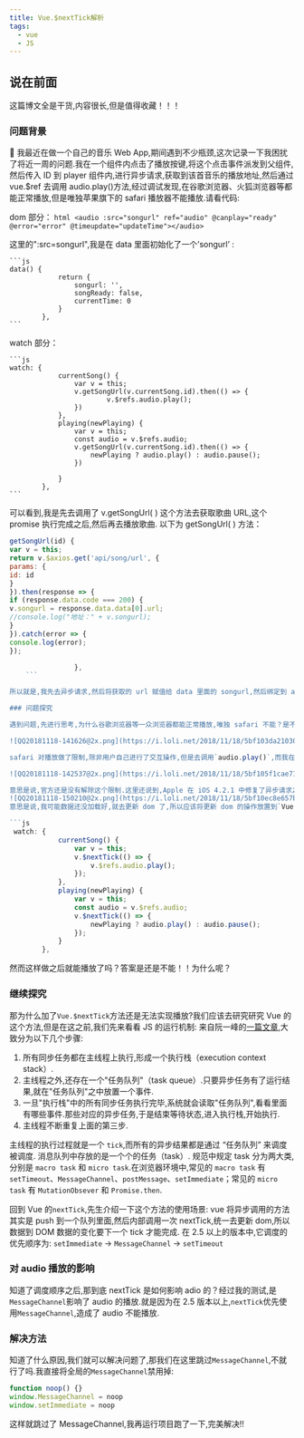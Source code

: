 ```yaml
---
title: Vue.$nextTick解析
tags:
  - vue
  - JS
---
```


## 说在前面

这篇博文全是干货,内容很长,但是值得收藏！！！

### 问题背景

 我最近在做一个自己的音乐 Web App,期间遇到不少瓶颈,这次记录一下我困扰了将近一周的问题.我在一个组件内点击了播放按键,将这个点击事件派发到父组件,然后传入 ID 到 player 组件内,进行异步请求,获取到该首音乐的播放地址,然后通过 vue.$ref 去调用 audio.play()方法,经过调试发现,在谷歌浏览器、火狐浏览器等都能正常播放,但是唯独苹果旗下的 safari 播放器不能播放.请看代码:

 <!-- more -->

dom 部分：
`html <audio :src="songurl" ref="audio" @canplay="ready" @error="error" @timeupdate="updateTime"></audio> `

这里的":src=songurl",我是在 data 里面初始化了一个’songurl’ :

    ```js
    data() {
                return {
                    songurl: '',
                    songReady: false,
                    currentTime: 0
                }
            },
    ```

watch 部分：

    ```js
    watch: {
                currentSong() {
                    var v = this;
                    v.getSongUrl(v.currentSong.id).then(() => {
                            v.$refs.audio.play();
                    })
                },
                playing(newPlaying) {
                    var v = this;
                    const audio = v.$refs.audio;
                    v.getSongUrl(v.currentSong.id).then(() => {
                        newPlaying ? audio.play() : audio.pause();
                    })

                }
            },
    ```

可以看到,我是先去调用了 v.getSongUrl( ) 这个方法去获取歌曲 URL,这个 promise 执行完成之后,然后再去播放歌曲.
以下为 getSongUrl( ) 方法：

````js
getSongUrl(id) {
var v = this;
return v.$axios.get('api/song/url', {
params: {
id: id
}
}).then(response => {
if (response.data.code === 200) {
v.songurl = response.data.data[0].url;
//console.log("地址：" + v.songurl);
}
}).catch(error => {
console.log(error);
});

                },
    ```

所以就是,我先去异步请求,然后将获取的 url 赋值给 data 里面的 songurl,然后绑定到 audio 的 src 上面,然后再去调用 audio.play. 但是 safari 就是不能播放.

### 问题探究

遇到问题,先进行思考,为什么谷歌浏览器等一众浏览器都能正常播放,唯独 safari 不能？是不是 safari 有什么特别之处？于是我去搜索了一番,一查还真是,请看：

![QQ20181118-141626@2x.png](https://i.loli.net/2018/11/18/5bf103da21030.png)

safari 对播放做了限制,除非用户自己进行了交互操作,但是去调用`audio.play()`,而我在这里,是先进行了异步请求,才去执行了这个`audio.play()`,所以不能播放.说起来 safari 还真是尿性,为了防止用户损失流量,就做了这个限制,那有什么办法解决呢？请看：

![QQ20181118-142537@2x.png](https://i.loli.net/2018/11/18/5bf105f1cae71.png)

意思是说,官方还是没有解除这个限制.这里还说到,Apple 在 iOS 4.2.1 中修复了异步请求之后播放的功能,所以这种变通方法在 iOS 4.2.1 和后续版本中是不起作用的.终于找到问题所在,原来就是不能这样实现.所以我就必须重构自己的业务逻辑,不能在播放之前进行异步请求,于是我将获取歌曲 URL 的操作放置到另一个组件内,然后利用 props 传递到 player 组件里面来,简单来说我将异步请求放到前面去实现了.然而这样就能播放了吗？答案是还是不能!!!我懵逼了,我不是将异步请求放置到前面去实现了吗,为什么还是不能实现？于是我去搜索了一下,原来有一个`Vue.$nextTick`方法.那么这个方法的作用是什么？请看：
![QQ20181118-150210@2x.png](https://i.loli.net/2018/11/18/5bf10ec8e657b.png)
意思是说,我可能数据还没加载好,就去更新 dom 了,所以应该将更新 dom 的操作放置到`Vue.$nextTick`方法中,这样就可以保证将更新 dom 的操作放置到异步请求之后去实现了:

```js
 watch: {
            currentSong() {
                var v = this;
                v.$nextTick(() => {
                    v.$refs.audio.play();
                });
            },
            playing(newPlaying) {
                var v = this;
                const audio = v.$refs.audio;
                v.$nextTick(() => {
                    newPlaying ? audio.play() : audio.pause();
                });
            }
        },
````

然而这样做之后就能播放了吗？答案是还是不能！！为什么呢？

### 继续探究

那为什么加了`Vue.$nextTick`方法还是无法实现播放?我们应该去研究研究 Vue 的这个方法,但是在这之前,我们先来看看 JS 的运行机制:
来自阮一峰的[一篇文章](http://www.ruanyifeng.com/blog/2014/10/event-loop.html),大致分为以下几个步骤:

1.  所有同步任务都在主线程上执行,形成一个执行栈（execution context stack）.
2.  主线程之外,还存在一个"任务队列"（task queue）.只要异步任务有了运行结果,就在"任务队列"之中放置一个事件.
3.  一旦"执行栈"中的所有同步任务执行完毕,系统就会读取"任务队列",看看里面有哪些事件.那些对应的异步任务,于是结束等待状态,进入执行栈,开始执行.
4.  主线程不断重复上面的第三步.

主线程的执行过程就是一个 `tick`,而所有的异步结果都是通过 “任务队列” 来调度被调度. 消息队列中存放的是一个个的任务（task）. 规范中规定 task 分为两大类,分别是 `macro task` 和 `micro task`.在浏览器环境中,常见的 `macro task` 有 `setTimeout`、`MessageChannel`、`postMessage`、`setImmediate`；常见的 `micro task` 有 `MutationObsever` 和 `Promise.then`.

回到 Vue 的`nextTick`,先生介绍一下这个方法的使用场景:
vue 将异步调用的方法其实是 push 到一个队列里面,然后内部调用一次 nextTick,统一去更新 dom,所以数据到 DOM 数据的变化要下一个 tick 才能完成.
在 2.5 以上的版本中,它调度的优先顺序为:
`setImmediate` -> `MessageChannel` -> `setTimeout`

### 对 audio 播放的影响

知道了调度顺序之后,那到底 nextTick 是如何影响 adio 的？经过我的测试,是`MessageChannel`影响了 audio 的播放.就是因为在 2.5 版本以上,`nextTick`优先使用`MessageChannel`,造成了 audio 不能播放.

### 解决方法

知道了什么原因,我们就可以解决问题了,那我们在这里跳过`MessageChannel`,不就行了吗.我直接将全局的`MessageChannel`禁用掉:

```js
function noop() {}
window.MessageChannel = noop
window.setImmediate = noop
```

这样就跳过了 MessageChannel,我再运行项目跑了一下,完美解决!!
